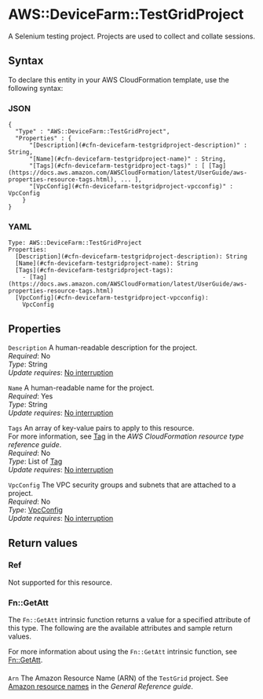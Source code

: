 # AWS::DeviceFarm::TestGridProject<a name="aws-resource-devicefarm-testgridproject"></a>

A Selenium testing project\. Projects are used to collect and collate sessions\.

## Syntax<a name="aws-resource-devicefarm-testgridproject-syntax"></a>

To declare this entity in your AWS CloudFormation template, use the following syntax:

### JSON<a name="aws-resource-devicefarm-testgridproject-syntax.json"></a>

```
{
  "Type" : "AWS::DeviceFarm::TestGridProject",
  "Properties" : {
      "[Description](#cfn-devicefarm-testgridproject-description)" : String,
      "[Name](#cfn-devicefarm-testgridproject-name)" : String,
      "[Tags](#cfn-devicefarm-testgridproject-tags)" : [ [Tag](https://docs.aws.amazon.com/AWSCloudFormation/latest/UserGuide/aws-properties-resource-tags.html), ... ],
      "[VpcConfig](#cfn-devicefarm-testgridproject-vpcconfig)" : VpcConfig
    }
}
```

### YAML<a name="aws-resource-devicefarm-testgridproject-syntax.yaml"></a>

```
Type: AWS::DeviceFarm::TestGridProject
Properties:
  [Description](#cfn-devicefarm-testgridproject-description): String
  [Name](#cfn-devicefarm-testgridproject-name): String
  [Tags](#cfn-devicefarm-testgridproject-tags):
    - [Tag](https://docs.aws.amazon.com/AWSCloudFormation/latest/UserGuide/aws-properties-resource-tags.html)
  [VpcConfig](#cfn-devicefarm-testgridproject-vpcconfig):
    VpcConfig
```

## Properties<a name="aws-resource-devicefarm-testgridproject-properties"></a>

`Description` <a name="cfn-devicefarm-testgridproject-description"></a>
A human\-readable description for the project\.  
_Required_: No  
_Type_: String  
_Update requires_: [No interruption](https://docs.aws.amazon.com/AWSCloudFormation/latest/UserGuide/using-cfn-updating-stacks-update-behaviors.html#update-no-interrupt)

`Name` <a name="cfn-devicefarm-testgridproject-name"></a>
A human\-readable name for the project\.  
_Required_: Yes  
_Type_: String  
_Update requires_: [No interruption](https://docs.aws.amazon.com/AWSCloudFormation/latest/UserGuide/using-cfn-updating-stacks-update-behaviors.html#update-no-interrupt)

`Tags` <a name="cfn-devicefarm-testgridproject-tags"></a>
An array of key\-value pairs to apply to this resource\.  
For more information, see [Tag](https://docs.aws.amazon.com/AWSCloudFormation/latest/UserGuide/aws-properties-resource-tags.html) in the _AWS CloudFormation resource type reference guide_\.  
_Required_: No  
_Type_: List of [Tag](https://docs.aws.amazon.com/AWSCloudFormation/latest/UserGuide/aws-properties-resource-tags.html)  
_Update requires_: [No interruption](https://docs.aws.amazon.com/AWSCloudFormation/latest/UserGuide/using-cfn-updating-stacks-update-behaviors.html#update-no-interrupt)

`VpcConfig` <a name="cfn-devicefarm-testgridproject-vpcconfig"></a>
The VPC security groups and subnets that are attached to a project\.  
_Required_: No  
_Type_: [VpcConfig](aws-properties-devicefarm-testgridproject-vpcconfig.md)  
_Update requires_: [No interruption](https://docs.aws.amazon.com/AWSCloudFormation/latest/UserGuide/using-cfn-updating-stacks-update-behaviors.html#update-no-interrupt)

## Return values<a name="aws-resource-devicefarm-testgridproject-return-values"></a>

### Ref<a name="aws-resource-devicefarm-testgridproject-return-values-ref"></a>

Not supported for this resource\.

### Fn::GetAtt<a name="aws-resource-devicefarm-testgridproject-return-values-fn--getatt"></a>

The `Fn::GetAtt` intrinsic function returns a value for a specified attribute of this type\. The following are the available attributes and sample return values\.

For more information about using the `Fn::GetAtt` intrinsic function, see [Fn::GetAtt](https://docs.aws.amazon.com/AWSCloudFormation/latest/UserGuide/intrinsic-function-reference-getatt.html)\.

#### <a name="aws-resource-devicefarm-testgridproject-return-values-fn--getatt-fn--getatt"></a>

`Arn` <a name="Arn-fn::getatt"></a>
The Amazon Resource Name \(ARN\) of the `TestGrid` project\. See [Amazon resource names](https://docs.aws.amazon.com/general/latest/gr/aws-arns-and-namespaces.html) in the _General Reference guide_\.
